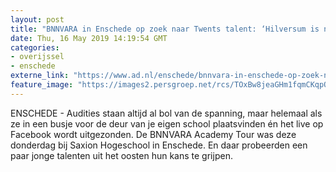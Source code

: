 ```yaml
---
layout: post
title: "BNNVARA in Enschede op zoek naar Twents talent: ‘Hilversum is niet zo ver weg’"
date: Thu, 16 May 2019 14:19:54 GMT
categories: 
- overijssel 
- enschede 
externe_link: "https://www.ad.nl/enschede/bnnvara-in-enschede-op-zoek-naar-twents-talent-hilversum-is-niet-zo-ver-weg~aac39e95/"
feature_image: "https://images2.persgroep.net/rcs/TOxBw8jeaGHm1fqmCKqpQPJLeSg/diocontent/148524769/_fitwidth/400/?appId=21791a8992982cd8da851550a453bd7f&quality=0.7"
---
```


ENSCHEDE - Audities staan altijd al bol van de spanning, maar helemaal als ze in een busje voor de deur van je eigen school plaatsvinden én het live op Facebook wordt uitgezonden. De BNNVARA Academy Tour was deze donderdag bij Saxion Hogeschool in Enschede. En daar probeerden een paar jonge talenten uit het oosten hun kans te grijpen.
